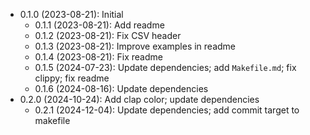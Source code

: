 * 0.1.0 (2023-08-21): Initial
    * 0.1.1 (2023-08-21): Add readme
    * 0.1.2 (2023-08-21): Fix CSV header
    * 0.1.3 (2023-08-21): Improve examples in readme
    * 0.1.4 (2023-08-21): Fix readme
    * 0.1.5 (2024-07-23): Update dependencies; add `Makefile.md`; fix clippy; fix readme
    * 0.1.6 (2024-08-16): Update dependencies
* 0.2.0 (2024-10-24): Add clap color; update dependencies
    * 0.2.1 (2024-12-04): Update dependencies; add commit target to makefile

